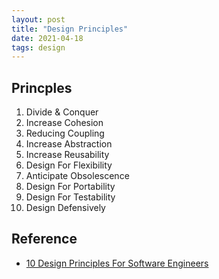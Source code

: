 ```yaml
---
layout: post
title: "Design Principles"
date: 2021-04-18
tags: design
---
```


## Princples
1. Divide & Conquer
2. Increase Cohesion
3. Reducing Coupling
4. Increase Abstraction
5. Increase Reusability
6. Design For Flexibility
7. Anticipate Obsolescence
8. Design For Portability
9. Design For Testability
10. Design Defensively

## Reference
* [10 Design Principles For Software Engineers](https://www.youtube.com/watch?v=XQzEo1qag4A)
